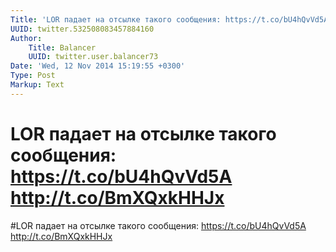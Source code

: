 ```yaml
---
Title: 'LOR падает на отсылке такого сообщения: https://t.co/bU4hQvVd5A http://t.co/BmXQxkHHJx'
UUID: twitter.532508083457884160
Author:
    Title: Balancer
    UUID: twitter.user.balancer73
Date: 'Wed, 12 Nov 2014 15:19:55 +0300'
Type: Post
Markup: Text
---
```


# LOR падает на отсылке такого сообщения: https://t.co/bU4hQvVd5A http://t.co/BmXQxkHHJx

#LOR падает на отсылке такого сообщения:
https://t.co/bU4hQvVd5A http://t.co/BmXQxkHHJx